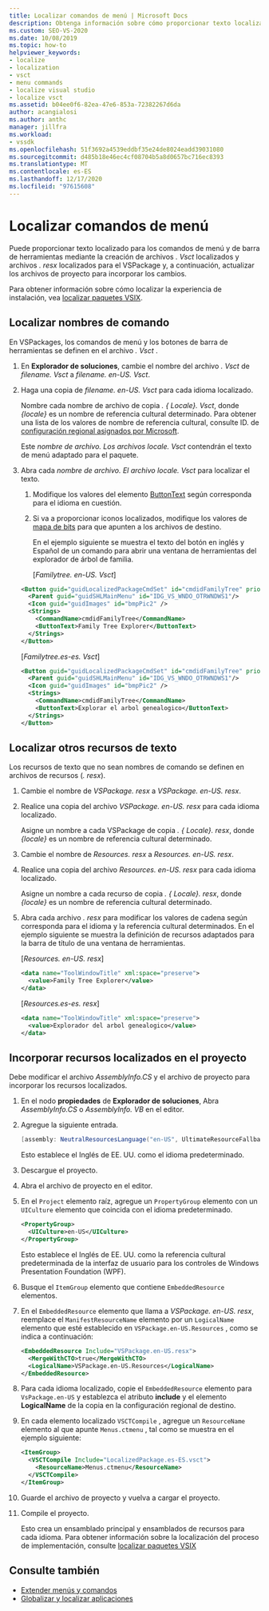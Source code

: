 ```yaml
---
title: Localizar comandos de menú | Microsoft Docs
description: Obtenga información sobre cómo proporcionar texto localizado para comandos de menús y barras de herramientas mediante la creación de archivos. Vsct localizados y archivos. resx localizados para el VSPackage.
ms.custom: SEO-VS-2020
ms.date: 10/08/2019
ms.topic: how-to
helpviewer_keywords:
- localize
- localization
- vsct
- menu commands
- localize visual studio
- localize vsct
ms.assetid: b04ee0f6-82ea-47e6-853a-72382267d6da
author: acangialosi
ms.author: anthc
manager: jillfra
ms.workload:
- vssdk
ms.openlocfilehash: 51f3692a4539eddbf35e24de8024eadd39031080
ms.sourcegitcommit: d485b18e46ec4cf08704b5a8d0657bc716ec8393
ms.translationtype: MT
ms.contentlocale: es-ES
ms.lasthandoff: 12/17/2020
ms.locfileid: "97615608"
---
```

# <a name="localize-menu-commands"></a>Localizar comandos de menú

Puede proporcionar texto localizado para los comandos de menú y de barra de herramientas mediante la creación de archivos *. Vsct* localizados y archivos *. resx* localizados para el VSPackage y, a continuación, actualizar los archivos de proyecto para incorporar los cambios.

Para obtener información sobre cómo localizar la experiencia de instalación, vea [localizar paquetes VSIX](../extensibility/localizing-vsix-packages.md).

## <a name="localize-command-names"></a>Localizar nombres de comando

En VSPackages, los comandos de menú y los botones de barra de herramientas se definen en el archivo *. Vsct* .

1. En **Explorador de soluciones**, cambie el nombre del archivo *. Vsct* de *filename. Vsct* a *filename. en-US. Vsct*.

2. Haga una copia de *filename. en-US. Vsct* para cada idioma localizado.

    Nombre cada nombre de archivo de copia *. { Locale}. Vsct*, donde *{locale}* es un nombre de referencia cultural determinado. Para obtener una lista de los valores de nombre de referencia cultural, consulte ID. de [configuración regional asignados por Microsoft](/windows/uwp/publish/supported-languages).

    Este *nombre de archivo. Los archivos locale. Vsct* contendrán el texto de menú adaptado para el paquete.

3. Abra cada *nombre de archivo. El archivo locale. Vsct* para localizar el texto.

   1. Modifique los valores del elemento [ButtonText](../extensibility/buttontext-element.md) según corresponda para el idioma en cuestión.

   2. Si va a proporcionar iconos localizados, modifique los valores de [mapa de bits](../extensibility/bitmap-element.md) para que apunten a los archivos de destino.

      En el ejemplo siguiente se muestra el texto del botón en inglés y Español de un comando para abrir una ventana de herramientas del explorador de árbol de familia.

      [*Familytree. en-US. Vsct*]

   ```xml
   <Button guid="guidLocalizedPackageCmdSet" id="cmdidFamilyTree" priority="0x0100" type="Button">
     <Parent guid="guidSHLMainMenu" id="IDG_VS_WNDO_OTRWNDWS1"/>
     <Icon guid="guidImages" id="bmpPic2" />
     <Strings>
       <CommandName>cmdidFamilyTree</CommandName>
       <ButtonText>Family Tree Explorer</ButtonText>
     </Strings>
   </Button>
   ```

    [*Familytree.es-es. Vsct*]

   ```xml
   <Button guid="guidLocalizedPackageCmdSet" id="cmdidFamilyTree" priority="0x0100" type="Button">
     <Parent guid="guidSHLMainMenu" id="IDG_VS_WNDO_OTRWNDWS1"/>
     <Icon guid="guidImages" id="bmpPic2" />
     <Strings>
       <CommandName>cmdidFamilyTree</CommandName>
       <ButtonText>Explorar el arbol genealogico</ButtonText>
     </Strings>
   </Button>
   ```

## <a name="localize-other-text-resources"></a>Localizar otros recursos de texto

Los recursos de texto que no sean nombres de comando se definen en archivos de recursos (*. resx*).

1. Cambie el nombre de *VSPackage. resx* a *VSPackage. en-US. resx*.

2. Realice una copia del archivo *VSPackage. en-US. resx* para cada idioma localizado.

     Asigne un nombre a cada VSPackage de copia *. { Locale}. resx*, donde *{locale}* es un nombre de referencia cultural determinado.

3. Cambie el nombre de *Resources. resx* a *Resources. en-US. resx*.

4. Realice una copia del archivo *Resources. en-US. resx* para cada idioma localizado.

     Asigne un nombre a cada recurso de copia *. { Locale}. resx*, donde *{locale}* es un nombre de referencia cultural determinado.

5. Abra cada archivo *. resx* para modificar los valores de cadena según corresponda para el idioma y la referencia cultural determinados. En el ejemplo siguiente se muestra la definición de recursos adaptados para la barra de título de una ventana de herramientas.

     [*Resources. en-US. resx*]

    ```xml
    <data name="ToolWindowTitle" xml:space="preserve">
      <value>Family Tree Explorer</value>
    </data>
    ```

     [*Resources.es-es. resx*]

    ```xml
    <data name="ToolWindowTitle" xml:space="preserve">
      <value>Explorador del arbol genealogico</value>
    </data>
    ```

## <a name="incorporate-localized-resources-into-the-project"></a>Incorporar recursos localizados en el proyecto

Debe modificar el archivo *AssemblyInfo.CS* y el archivo de proyecto para incorporar los recursos localizados.

1. En el nodo **propiedades** de **Explorador de soluciones**, Abra *AssemblyInfo.CS* o *AssemblyInfo. VB* en el editor.

2. Agregue la siguiente entrada.

    ```csharp
    [assembly: NeutralResourcesLanguage("en-US", UltimateResourceFallbackLocation.Satellite)]
    ```

     Esto establece el Inglés de EE. UU. como el idioma predeterminado.

3. Descargue el proyecto.

4. Abra el archivo de proyecto en el editor.

5. En el `Project` elemento raíz, agregue un `PropertyGroup` elemento con un `UICulture` elemento que coincida con el idioma predeterminado.

    ```xml
    <PropertyGroup>
      <UICulture>en-US</UICulture>
    </PropertyGroup>
    ```

     Esto establece el Inglés de EE. UU. como la referencia cultural predeterminada de la interfaz de usuario para los controles de Windows Presentation Foundation (WPF).

6. Busque el `ItemGroup` elemento que contiene `EmbeddedResource` elementos.

7. En el `EmbeddedResource` elemento que llama a *VSPackage. en-US. resx*, reemplace el `ManifestResourceName` elemento por un `LogicalName` elemento que esté establecido en `VSPackage.en-US.Resources` , como se indica a continuación:

    ```xml
    <EmbeddedResource Include="VSPackage.en-US.resx">
      <MergeWithCTO>true</MergeWithCTO>
      <LogicalName>VSPackage.en-US.Resources</LogicalName>
    </EmbeddedResource>
    ```

8. Para cada idioma localizado, copie el  `EmbeddedResource` elemento para `VsPackage.en-US` y establezca el atributo **include** y el elemento **LogicalName** de la copia en la configuración regional de destino.

9. En cada elemento localizado `VSCTCompile` , agregue un `ResourceName` elemento al que apunte `Menus.ctmenu` , tal como se muestra en el ejemplo siguiente:

    ```xml
    <ItemGroup>
      <VSCTCompile Include="LocalizedPackage.es-ES.vsct">
        <ResourceName>Menus.ctmenu</ResourceName>
      </VSCTCompile>
    </ItemGroup>
    ```

10. Guarde el archivo de proyecto y vuelva a cargar el proyecto.

11. Compile el proyecto.

     Esto crea un ensamblado principal y ensamblados de recursos para cada idioma. Para obtener información sobre la localización del proceso de implementación, consulte [localizar paquetes VSIX](../extensibility/localizing-vsix-packages.md)

## <a name="see-also"></a>Consulte también

- [Extender menús y comandos](../extensibility/extending-menus-and-commands.md)
- [Globalizar y localizar aplicaciones](../ide/globalizing-and-localizing-applications.md)
